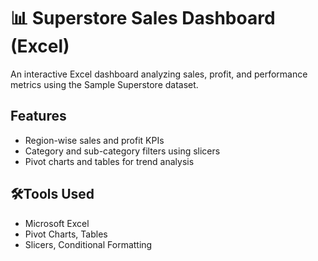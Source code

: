 # 📊 Superstore Sales Dashboard (Excel)

An interactive Excel dashboard analyzing sales, profit, and performance metrics using the Sample Superstore dataset.

##  Features
- Region-wise sales and profit KPIs
- Category and sub-category filters using slicers
- Pivot charts and tables for trend analysis

## 🛠Tools Used
- Microsoft Excel
- Pivot Charts, Tables
- Slicers, Conditional Formatting
